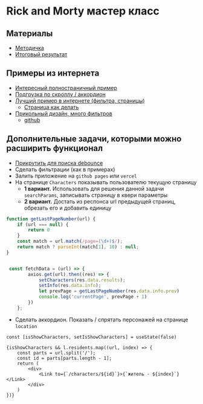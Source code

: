
# Rick and Morty мастер класс

## Материалы
- [Методичка](https://safronman.gitbook.io/rick-and-morty)
- [Итоговый результат](https://safronman.github.io/rick-and-morty-CRA/)



## Примеры из интернета

- [Интересный полностраничный пример](https://leonidasesteban.github.io/rick-morty-vanilla/)
- [Подгрузка по скроллу / аккордион](https://rick-and-morty-enes.vercel.app/)
- [Лучший пример в интернете (фильтра, страницы)](https://react-projects-psi.vercel.app/)
  - [Страница как делать](https://www.freecodecamp.org/news/react-js-project-build-a-rick-and-morty-character-wiki/)
- [Прикольный дизайн, много фильтров](https://rick-and-mortyinfo.vercel.app/)
  - [github](https://github.com/DEATHTINYZ/rickandmortyinfo)


## Дополнительные задачи, которыми можно расширить функционал
- [Прикрутить для поиска debounce](https://usehooks-ts.com/react-hook/use-debounce-value)
- Сделать фильтрации (как в примерах)
- Залить приложение на `github pages` или `vercel`
- На странице `Characters` показывать пользователю текущую страницу
  - **1 вариант.** Использовать для решения данной задачи `searchParams`, записывать страницу в квери параметры
  - **2 вариант.**  Достать из респонса url предыдущей страниц, обрезать его и добавить единицу
```js 
function getLastPageNumber(url) {
    if (url === null) {
        return 0
    }
    const match = url.match(/page=(\d+)$/);
    return match ? parseInt(match[1], 10) : null;
}


 const fetchData = (url) => {
        axios.get(url).then((res) => {
            setCharacters(res.data.results);
            setInfo(res.data.info);
            let prevPage = getLastPageNumber(res.data.info.prev)
            console.log('currentPage', prevPage + 1)
        })
    };
```

- Сделать аккордион. Показать / спрятать персонажей на странице `location`

```tsx
const [isShowCharacters, setIsShowCharacters] = useState(false)

{isShowCharacters && l.residents.map((url, index) => {
	const parts = url.split('/');
	const id = parts[parts.length - 1];
	return (
		<div>
			<Link to={`/characters/${id}`}>{`житель - ${index}`}</Link>
		</div>
	)
})}
```
